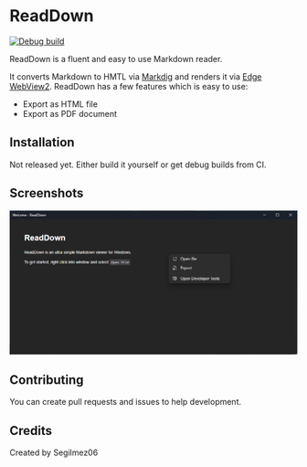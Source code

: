 # ReadDown

[![Debug build](https://github.com/Segilmez06/ReadDown/actions/workflows/debug-build.yml/badge.svg)](https://github.com/Segilmez06/ReadDown/actions/workflows/debug-build.yml)

ReadDown is a fluent and easy to use Markdown reader.

It converts Markdown to HMTL via [Markdig](https://github.com/xoofx/markdig) and renders it via [Edge WebView2](https://developer.microsoft.com/en-us/microsoft-edge/webview2/).
ReadDown has a few features which is easy to use:
- Export as HTML file
- Export as PDF document

## Installation

Not released yet. Either build it yourself or get debug builds from CI.
<!--Just get your installer from [releases](https://github.com/Segilmez06/ReadDown/releases) page.-->

## Screenshots
![Screenshot](screenshots/screenshot.png)

## Contributing

You can create pull requests and issues to help development.

## Credits

Created by Segilmez06
